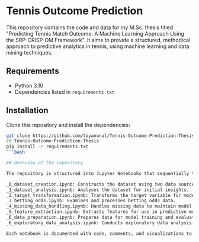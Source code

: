# Tennis Outcome Prediction

This repository contains the code and data for my M.Sc. thesis titled "Predicting Tennis Match Outcome: A Machine Learning Approach Using the SRP-CRISP-DM Framework". It aims to provide a structured, methodical approach to predictive analytics in tennis, using machine learning and data mining techniques.

## Requirements

- Python 3.10
- Dependencies listed in `requirements.txt`

## Installation

Clone this repository and install the dependencies:

```bash
git clone https://github.com/toyanunal/Tennis-Outcome-Prediction-Thesis.git
cd Tennis-Outcome-Prediction-Thesis
pip install -r requirements.txt
```bash

## Overview of the repository

The repository is structured into Jupyter Notebooks that sequentially take you through the stages of the predictive modeling process:

_0_dataset_creation.ipynb: Constructs the dataset using two data sources.
_1_dataset_analysis.ipynb: Analyses the dataset for initial insights.
_2_target_transformation.ipynb: Transforms the target variable for modeling.
_3_betting_odds.ipynb: Examines and processes betting odds data.
_4_missing_data_handling.ipynb: Handles missing data to maintain model integrity.
_5_feature_extraction.ipynb: Extracts features for use in predictive models.
_6_data_preparation.ipynb: Prepares data for model training and evaluation.
_6_exploratory_data_analysis.ipynb: Conducts exploratory data analysis to inform the modeling.

Each notebook is documented with code, comments, and visualizations to explain the process.
